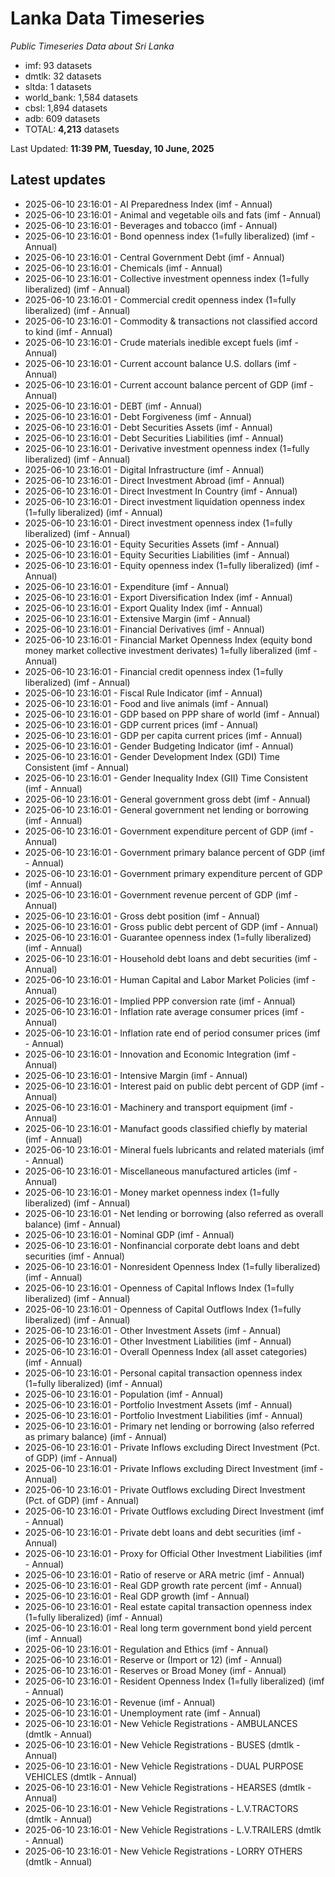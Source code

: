 # Lanka Data Timeseries
*Public Timeseries Data about Sri Lanka*

* imf: 93 datasets
* dmtlk: 32 datasets
* sltda: 1 datasets
* world_bank: 1,584 datasets
* cbsl: 1,894 datasets
* adb: 609 datasets
* TOTAL: **4,213** datasets

Last Updated: **11:39 PM, Tuesday, 10 June, 2025**

## Latest updates

* 2025-06-10 23:16:01 - AI Preparedness Index (imf - Annual)
* 2025-06-10 23:16:01 - Animal and vegetable oils and fats (imf - Annual)
* 2025-06-10 23:16:01 - Beverages and tobacco (imf - Annual)
* 2025-06-10 23:16:01 - Bond openness index (1=fully liberalized) (imf - Annual)
* 2025-06-10 23:16:01 - Central Government Debt (imf - Annual)
* 2025-06-10 23:16:01 - Chemicals (imf - Annual)
* 2025-06-10 23:16:01 - Collective investment openness index (1=fully liberalized) (imf - Annual)
* 2025-06-10 23:16:01 - Commercial credit openness index (1=fully liberalized) (imf - Annual)
* 2025-06-10 23:16:01 - Commodity & transactions not classified accord to kind (imf - Annual)
* 2025-06-10 23:16:01 - Crude materials inedible except fuels (imf - Annual)
* 2025-06-10 23:16:01 - Current account balance U.S. dollars (imf - Annual)
* 2025-06-10 23:16:01 - Current account balance percent of GDP (imf - Annual)
* 2025-06-10 23:16:01 - DEBT (imf - Annual)
* 2025-06-10 23:16:01 - Debt Forgiveness (imf - Annual)
* 2025-06-10 23:16:01 - Debt Securities Assets (imf - Annual)
* 2025-06-10 23:16:01 - Debt Securities Liabilities (imf - Annual)
* 2025-06-10 23:16:01 - Derivative investment openness index (1=fully liberalized) (imf - Annual)
* 2025-06-10 23:16:01 - Digital Infrastructure (imf - Annual)
* 2025-06-10 23:16:01 - Direct Investment Abroad (imf - Annual)
* 2025-06-10 23:16:01 - Direct Investment In Country (imf - Annual)
* 2025-06-10 23:16:01 - Direct investment liquidation openness index (1=fully liberalized) (imf - Annual)
* 2025-06-10 23:16:01 - Direct investment openness index (1=fully liberalized) (imf - Annual)
* 2025-06-10 23:16:01 - Equity Securities Assets (imf - Annual)
* 2025-06-10 23:16:01 - Equity Securities Liabilities (imf - Annual)
* 2025-06-10 23:16:01 - Equity openness index (1=fully liberalized) (imf - Annual)
* 2025-06-10 23:16:01 - Expenditure (imf - Annual)
* 2025-06-10 23:16:01 - Export Diversification Index (imf - Annual)
* 2025-06-10 23:16:01 - Export Quality Index (imf - Annual)
* 2025-06-10 23:16:01 - Extensive Margin (imf - Annual)
* 2025-06-10 23:16:01 - Financial Derivatives (imf - Annual)
* 2025-06-10 23:16:01 - Financial Market Openness Index (equity bond money market collective investment derivates) 1=fully liberalized (imf - Annual)
* 2025-06-10 23:16:01 - Financial credit openness index (1=fully liberalized) (imf - Annual)
* 2025-06-10 23:16:01 - Fiscal Rule Indicator (imf - Annual)
* 2025-06-10 23:16:01 - Food and live animals (imf - Annual)
* 2025-06-10 23:16:01 - GDP based on PPP share of world (imf - Annual)
* 2025-06-10 23:16:01 - GDP current prices (imf - Annual)
* 2025-06-10 23:16:01 - GDP per capita current prices (imf - Annual)
* 2025-06-10 23:16:01 - Gender Budgeting Indicator (imf - Annual)
* 2025-06-10 23:16:01 - Gender Development Index (GDI) Time Consistent (imf - Annual)
* 2025-06-10 23:16:01 - Gender Inequality Index (GII) Time Consistent (imf - Annual)
* 2025-06-10 23:16:01 - General government gross debt (imf - Annual)
* 2025-06-10 23:16:01 - General government net lending or borrowing (imf - Annual)
* 2025-06-10 23:16:01 - Government expenditure percent of GDP (imf - Annual)
* 2025-06-10 23:16:01 - Government primary balance percent of GDP (imf - Annual)
* 2025-06-10 23:16:01 - Government primary expenditure percent of GDP (imf - Annual)
* 2025-06-10 23:16:01 - Government revenue percent of GDP (imf - Annual)
* 2025-06-10 23:16:01 - Gross debt position (imf - Annual)
* 2025-06-10 23:16:01 - Gross public debt percent of GDP (imf - Annual)
* 2025-06-10 23:16:01 - Guarantee openness index (1=fully liberalized) (imf - Annual)
* 2025-06-10 23:16:01 - Household debt loans and debt securities (imf - Annual)
* 2025-06-10 23:16:01 - Human Capital and Labor Market Policies (imf - Annual)
* 2025-06-10 23:16:01 - Implied PPP conversion rate (imf - Annual)
* 2025-06-10 23:16:01 - Inflation rate average consumer prices (imf - Annual)
* 2025-06-10 23:16:01 - Inflation rate end of period consumer prices (imf - Annual)
* 2025-06-10 23:16:01 - Innovation and Economic Integration (imf - Annual)
* 2025-06-10 23:16:01 - Intensive Margin (imf - Annual)
* 2025-06-10 23:16:01 - Interest paid on public debt percent of GDP (imf - Annual)
* 2025-06-10 23:16:01 - Machinery and transport equipment (imf - Annual)
* 2025-06-10 23:16:01 - Manufact goods classified chiefly by material (imf - Annual)
* 2025-06-10 23:16:01 - Mineral fuels lubricants and related materials (imf - Annual)
* 2025-06-10 23:16:01 - Miscellaneous manufactured articles (imf - Annual)
* 2025-06-10 23:16:01 - Money market openness index (1=fully liberalized) (imf - Annual)
* 2025-06-10 23:16:01 - Net lending or borrowing (also referred as overall balance) (imf - Annual)
* 2025-06-10 23:16:01 - Nominal GDP (imf - Annual)
* 2025-06-10 23:16:01 - Nonfinancial corporate debt loans and debt securities (imf - Annual)
* 2025-06-10 23:16:01 - Nonresident Openness Index (1=fully liberalized) (imf - Annual)
* 2025-06-10 23:16:01 - Openness of Capital Inflows Index (1=fully liberalized) (imf - Annual)
* 2025-06-10 23:16:01 - Openness of Capital Outflows Index (1=fully liberalized) (imf - Annual)
* 2025-06-10 23:16:01 - Other Investment Assets (imf - Annual)
* 2025-06-10 23:16:01 - Other Investment Liabilities (imf - Annual)
* 2025-06-10 23:16:01 - Overall Openness Index (all asset categories) (imf - Annual)
* 2025-06-10 23:16:01 - Personal capital transaction openness index (1=fully liberalized) (imf - Annual)
* 2025-06-10 23:16:01 - Population (imf - Annual)
* 2025-06-10 23:16:01 - Portfolio Investment Assets (imf - Annual)
* 2025-06-10 23:16:01 - Portfolio Investment Liabilities (imf - Annual)
* 2025-06-10 23:16:01 - Primary net lending or borrowing (also referred as primary balance) (imf - Annual)
* 2025-06-10 23:16:01 - Private Inflows excluding Direct Investment (Pct. of GDP) (imf - Annual)
* 2025-06-10 23:16:01 - Private Inflows excluding Direct Investment (imf - Annual)
* 2025-06-10 23:16:01 - Private Outflows excluding Direct Investment (Pct. of GDP) (imf - Annual)
* 2025-06-10 23:16:01 - Private Outflows excluding Direct Investment (imf - Annual)
* 2025-06-10 23:16:01 - Private debt loans and debt securities (imf - Annual)
* 2025-06-10 23:16:01 - Proxy for Official Other Investment Liabilities (imf - Annual)
* 2025-06-10 23:16:01 - Ratio of reserve or ARA metric (imf - Annual)
* 2025-06-10 23:16:01 - Real GDP growth rate percent (imf - Annual)
* 2025-06-10 23:16:01 - Real GDP growth (imf - Annual)
* 2025-06-10 23:16:01 - Real estate capital transaction openness index (1=fully liberalized) (imf - Annual)
* 2025-06-10 23:16:01 - Real long term government bond yield percent (imf - Annual)
* 2025-06-10 23:16:01 - Regulation and Ethics (imf - Annual)
* 2025-06-10 23:16:01 - Reserve or (Import or 12) (imf - Annual)
* 2025-06-10 23:16:01 - Reserves or Broad Money (imf - Annual)
* 2025-06-10 23:16:01 - Resident Openness Index (1=fully liberalized) (imf - Annual)
* 2025-06-10 23:16:01 - Revenue (imf - Annual)
* 2025-06-10 23:16:01 - Unemployment rate (imf - Annual)
* 2025-06-10 23:16:01 - New Vehicle Registrations - AMBULANCES (dmtlk - Annual)
* 2025-06-10 23:16:01 - New Vehicle Registrations - BUSES (dmtlk - Annual)
* 2025-06-10 23:16:01 - New Vehicle Registrations - DUAL PURPOSE VEHICLES (dmtlk - Annual)
* 2025-06-10 23:16:01 - New Vehicle Registrations - HEARSES (dmtlk - Annual)
* 2025-06-10 23:16:01 - New Vehicle Registrations - L.V.TRACTORS (dmtlk - Annual)
* 2025-06-10 23:16:01 - New Vehicle Registrations - L.V.TRAILERS (dmtlk - Annual)
* 2025-06-10 23:16:01 - New Vehicle Registrations - LORRY OTHERS (dmtlk - Annual)